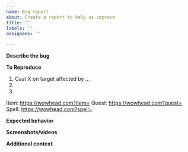 ```yaml
---
name: Bug report
about: Create a report to help us improve
title: ''
labels: ''
assignees: ''

---
```


**Describe the bug**
<!--- A clear and concise description of what the bug is. -->

**To Reproduce**
<!--- Steps to reproduce the behavior. Note that providing as much details as possible will help us fix it faster! -->
1. Cast X on target affected by ...
2. 
3. 

<!--- Please include ids of affected creatures / items / quests with a link to the relevant wowhead-like page. -->
Item: https://wowhead.com?item=
Quest: https://wowhead.com?quest=
Spell: https://wowhead.com?spell=

**Expected behavior**
<!--- A clear and concise description of what you expected to happen. -->

**Screenshots/videos**
<!--- Adding screenshots/videos to help explain your problem is *extremely* appreciated. -->

**Additional context**
<!--- Add any other context about the problem here. -->
